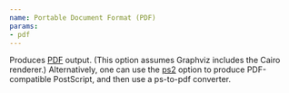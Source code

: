 ```yaml
---
name: Portable Document Format (PDF)
params:
- pdf
---
```

Produces [PDF](http://www.adobe.com/devnet/pdf/) output.
(This option assumes Graphviz includes the Cairo renderer.)
Alternatively, one can use the [ps2](#d:ps2) option to
produce PDF-compatible PostScript, and then use a ps-to-pdf converter.
